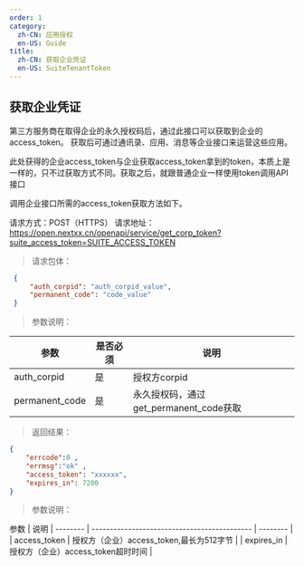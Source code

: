 ```yaml
---
order: 1
category:
  zh-CN: 应用授权
  en-US: Guide
title: 
  zh-CN: 获取企业凭证
  en-US: SuiteTenantToken
---
```


## 获取企业凭证
第三方服务商在取得企业的永久授权码后，通过此接口可以获取到企业的access_token。
获取后可通过通讯录、应用、消息等企业接口来运营这些应用。

此处获得的企业access_token与企业获取access_token拿到的token，本质上是一样的，只不过获取方式不同。获取之后，就跟普通企业一样使用token调用API接口

调用企业接口所需的access_token获取方法如下。

请求方式：POST（HTTPS）
请求地址： https://open.nextxx.cn/openapi/service/get_corp_token?suite_access_token=SUITE_ACCESS_TOKEN

>请求包体：
```json
 {
     "auth_corpid": "auth_corpid_value",
     "permanent_code": "code_value"
 }
 ```
>参数说明：

| 参数 | 是否必须 | 说明 |
| --------    | -------------------------------------------- | -------- |
|auth_corpid | 是 | 授权方corpid|
|permanent_code | 是 | 永久授权码，通过get_permanent_code获取|

>返回结果：
```json
{
    "errcode":0 ,
    "errmsg":"ok" ,
    "access_token": "xxxxxx", 
    "expires_in": 7200
}
```

>参数说明：

参数 | 说明
| --------    | -------------------------------------------- | -------- |
| access_token | 授权方（企业）access_token,最长为512字节 |
| expires_in | 授权方（企业）access_token超时时间 |
